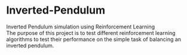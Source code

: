 # Inverted-Pendulum
Inverted Pendulum simulation using Reinforcement Learning  
The purpose of this project is to test different reinforcement learning algorithms to test their performance on the simple task of balancing an inverted pendulum.  

